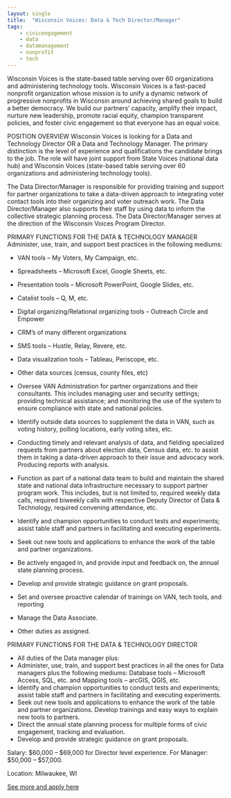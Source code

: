 ```yaml
---
layout: single
title:  "Wisconsin Voices: Data & Tech Director/Manager"
tags: 
    - civicengagement
    - data
    - datamanagement
    - nonprofit
    - tech
---
```


Wisconsin Voices is the state-based table serving over 60 organizations and administering technology tools. Wisconsin Voices is a fast-paced nonprofit organization whose mission is to unify a dynamic network of progressive nonprofits in Wisconsin around achieving shared goals to build a better democracy. We build our partners’ capacity, amplify their impact, nurture new leadership, promote racial equity, champion transparent policies, and foster civic engagement so that everyone has an equal voice.

POSITION OVERVIEW
Wisconsin Voices is looking for a Data and Technology Director OR a Data and Technology Manager. The primary distinction is the level of experience and qualifications the candidate brings to the job. The role will have joint support from State Voices (national data hub) and Wisconsin Voices (state-based table serving over 60 organizations and administering technology tools).


The Data Director/Manager is responsible for providing training and support for partner organizations to take a data-driven approach to integrating voter contact tools into their organizing and voter outreach work. The Data Director/Manager also supports their staff by using data to inform the collective strategic planning process. The Data Director/Manager serves at the direction of the Wisconsin Voices Program Director.


PRIMARY FUNCTIONS FOR THE DATA & TECHNOLOGY MANAGER
Administer, use, train, and support best practices in the following mediums:
* VAN tools – My Voters, My Campaign, etc.
* Spreadsheets – Microsoft Excel, Google Sheets, etc.
* Presentation tools – Microsoft PowerPoint, Google Slides, etc.
* Catalist tools – Q, M, etc.
* Digital organizing/Relational organizing tools – Outreach Circle and Empower
* CRM’s of many different organizations
* SMS tools – Hustle, Relay, Revere, etc.
* Data visualization tools – Tableau, Periscope, etc.
* Other data sources (census, county files, etc)


* Oversee VAN Administration for partner organizations and their consultants. This includes managing user and security settings; providing technical assistance; and monitoring the use of the system to ensure compliance with state and national policies.
* Identify outside data sources to supplement the data in VAN, such as voting history, polling locations, early voting sites, etc.
* Conducting timely and relevant analysis of data, and fielding specialized requests from partners about election data, Census data, etc. to assist them in taking a data-driven approach to their issue and advocacy work. Producing reports with analysis.
* Function as part of a national data team to build and maintain the shared state and national data infrastructure necessary to support partner program work. This includes, but is not limited to, required weekly data calls, required biweekly calls with respective Deputy Director of Data & Technology, required convening attendance, etc.
* Identify and champion opportunities to conduct tests and experiments; assist table staff and partners in facilitating and executing experiments.
* Seek out new tools and applications to enhance the work of the table and partner organizations.
* Be actively engaged in, and provide input and feedback on, the annual state planning process.
* Develop and provide strategic guidance on grant proposals.
* Set and oversee proactive calendar of trainings on VAN, tech tools, and reporting
* Manage the Data Associate.
* Other duties as assigned.


PRIMARY FUNCTIONS FOR THE DATA & TECHNOLOGY DIRECTOR
* All duties of the Data manager plus:
* Administer, use, train, and support best practices in all the ones for Data managers plus the following mediums: Database tools – Microsoft Access, SQL, etc. and Mapping tools
– arcGIS, QGIS, etc.
* Identify and champion opportunities to conduct tests and experiments; assist table staff and partners in facilitating and executing experiments.
* Seek out new tools and applications to enhance the work of the table and partner organizations. Develop trainings and easy ways to explain new tools to partners.
* Direct the annual state planning process for multiple forms of civic engagement, tracking and evaluation.
* Develop and provide strategic guidance on grant proposals.



Salary: $60,000 – $69,000 for Director level experience. For Manager: $50,000 – $57,000.

Location: Milwaukee, WI


[See more and apply here](https://statevoices.org/careers/data-technology-director-manager-wisconsin/)

